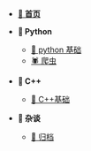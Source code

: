 - **[🏁 首页](README)**

- **📖 Python**
  - [🐍 python 基础](Python/python基础/)
  - [🕷 爬虫](Python/爬虫/)
- **📖 C++**
  - [🌌 C++基础](C++/c++基础/)
- **📖 杂谈**
  - [📑 归档](others/经验收录/)
